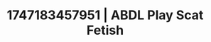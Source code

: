 ---
categories:
- Immersive passion
- Roleplay seduction
- Lactation play
- Fantasy kink
- Virtual intimacy
image: /assets/images/1747183457951.jpg
layout: post
seo:
  description: Featured content with premium ABDL Play, Scat Fetish. HD images available.
  keywords: ABDL Play, Scat Fetish
  og_image: /assets/images/1747183457951.jpg
  schema_type: VisualArtwork
tags:
- ABDL Play
- '#1747183457951'
- Scat Fetish
title: 1747183457951 | ABDL Play Scat Fetish
---